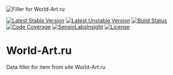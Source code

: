 ![Filler for World-Art.ru](http://www.world-art.ru/img/logo.gif)

[![Latest Stable Version](https://poser.pugx.org/anime-db/world-art-filler-bundle/v/stable.png)](https://packagist.org/packages/anime-db/world-art-filler-bundle)
[![Latest Unstable Version](https://poser.pugx.org/anime-db/world-art-filler-bundle/v/unstable.png)](https://packagist.org/packages/anime-db/world-art-filler-bundle)
[![Build Status](https://travis-ci.org/anime-db/world-art-filler-bundle.svg?branch=master)](https://travis-ci.org/anime-db/world-art-filler-bundle)
[![Code Coverage](https://scrutinizer-ci.com/g/anime-db/world-art-filler-bundle/badges/coverage.png?b=master)](https://scrutinizer-ci.com/g/anime-db/world-art-filler-bundle/?branch=master)
[![SensioLabsInsight](https://insight.sensiolabs.com/projects/c6e21023-777b-48ea-b0dd-69d83e218b1d/mini.png)](https://insight.sensiolabs.com/projects/c6e21023-777b-48ea-b0dd-69d83e218b1d)
[![License](https://poser.pugx.org/anime-db/world-art-filler-bundle/license.png)](https://packagist.org/packages/anime-db/world-art-filler-bundle)

# World-Art.ru #

Data filler for item from site World-Art.ru
